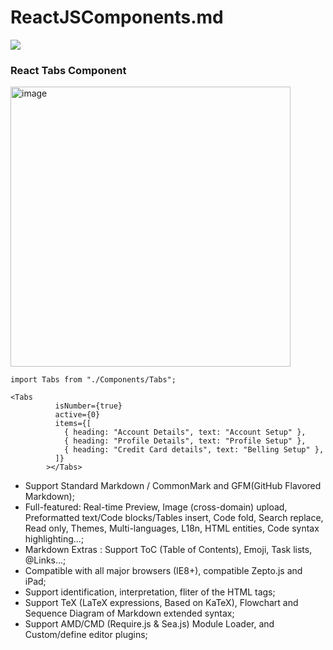 # ReactJSComponents.md

![](https://pandao.github.io/editor.md/images/logos/editormd-logo-180x180.png)


### React Tabs Component
<img width="448" alt="image" src="https://user-images.githubusercontent.com/21219475/174594456-f8911277-eab8-46a5-9f7d-8bdf5440050b.png">

`import Tabs from "./Components/Tabs";`
 

    <Tabs
              isNumber={true}
              active={0}
              items={[
                { heading: "Account Details", text: "Account Setup" },
                { heading: "Profile Details", text: "Profile Setup" },
                { heading: "Credit Card details", text: "Belling Setup" },
              ]}
            ></Tabs>

- Support Standard Markdown / CommonMark and GFM(GitHub Flavored Markdown);
- Full-featured: Real-time Preview, Image (cross-domain) upload, Preformatted text/Code blocks/Tables insert, Code fold, Search replace, Read only, Themes, Multi-languages, L18n, HTML entities, Code syntax highlighting...;
- Markdown Extras : Support ToC (Table of Contents), Emoji, Task lists, @Links...;
- Compatible with all major browsers (IE8+), compatible Zepto.js and iPad;
- Support identification, interpretation, fliter of the HTML tags;
- Support TeX (LaTeX expressions, Based on KaTeX), Flowchart and Sequence Diagram of Markdown extended syntax;
- Support AMD/CMD (Require.js & Sea.js) Module Loader, and Custom/define editor plugins;
